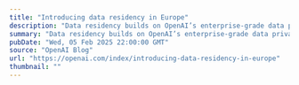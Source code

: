 ```yaml
---
title: "Introducing data residency in Europe"
description: "Data residency builds on OpenAI’s enterprise-grade data privacy, security, and compliance programs supporting customers worldwide."
summary: "Data residency builds on OpenAI’s enterprise-grade data privacy, security, and compliance programs supporting customers worldwide."
pubDate: "Wed, 05 Feb 2025 22:00:00 GMT"
source: "OpenAI Blog"
url: "https://openai.com/index/introducing-data-residency-in-europe"
thumbnail: ""
---
```


